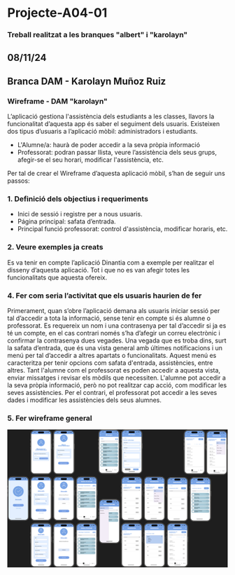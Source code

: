 # Projecte-A04-01
### Treball realitzat a les branques "albert" i "karolayn"
## 08/11/24
## Branca DAM - Karolayn Muñoz Ruiz
### Wireframe - DAM "karolayn"

L’aplicació gestiona l'assistència dels estudiants a les classes, llavors la funcionalitat d’aquesta app és saber el seguiment dels usuaris.
Existeixen dos tipus d’usuaris a l’aplicació mòbil: administradors i estudiants.

- L'Alumne/a: haurà de poder accedir a la seva pròpia informació
- Professorat: podran passar llista, veure l’assistència dels seus grups, afegir-se el seu horari, modificar l'assistència, etc.

Per tal de crear el Wireframe d’aquesta aplicació mòbil, s’han de seguir uns passos:

### 1. Definició dels objectius i requeriments
- Inici de sessió i registre per a nous usuaris.
- Página principal: safata d’entrada.
- Principal funció professorat: control d'assistència, modificar horaris, etc.

### 2. Veure exemples ja creats

Es va tenir en compte l’aplicació Dinantia com a exemple per realitzar el disseny d’aquesta aplicació. 
Tot i que no es van afegir totes les funcionalitats que aquesta ofereix.

### 4. Fer com seria l’activitat que els usuaris haurien de fer
Primerament, quan s’obre l’aplicació demana als usuaris iniciar sessió per tal d’accedir a tota la informació, sense tenir en compte si és alumne o professorat. 
Es requereix un nom i una contrasenya per tal d’accedir si ja es té un compte, en el cas contrari només s’ha d’afegir un correu electrònic i confirmar la contrasenya dues vegades.
Una vegada que es troba dins, surt la safata d’entrada, que és una vista general amb últimes notificacions i un menú per tal d’accedir a altres apartats o funcionalitats. 
Aquest menú es caracteritza per tenir opcions com safata d'entrada, assistències, entre altres. Tant l'alumne com el professorat es poden accedir a aquesta vista, enviar missatges i revisar els mòdils que necessiten.
L'alumne pot accedir a la seva pròpia informació, però no pot realitzar cap acció, com modificar les seves assistències. Per el contrari, el professorat pot accedir a les seves dades i modificar les assistències dels seus alumnes.

### 5. Fer wireframe general

![App assistència](AppWireframe.png)